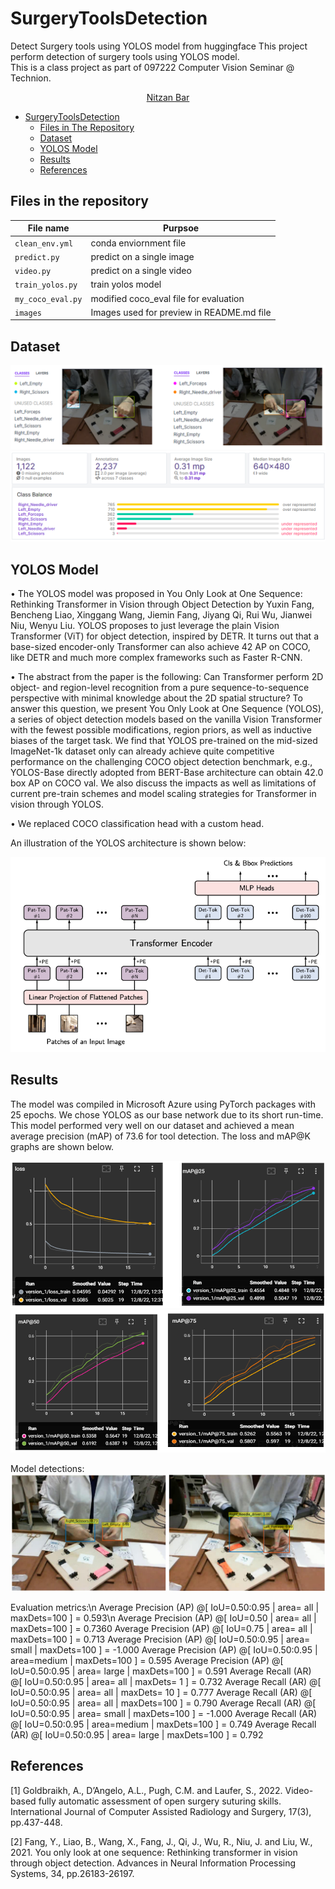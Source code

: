 # SurgeryToolsDetection
Detect Surgery tools using YOLOS model from huggingface
This project perform detection of surgery tools using YOLOS model.  
This is a class project as part of 097222 Computer Vision Seminar @ Technion.  

<p align="center">
    <a href="https://www.linkedin.com/in/nitzan-bar-9ab896146/">Nitzan Bar</a>
</p>


- [SurgeryToolsDetection](#surgery-tools-detection)
  * [Files in The Repository](#files-in-the-repository)
  * [Dataset](#dataset) 
  * [YOLOS Model](#yolos-model)
  * [Results](#results)
  * [References](#references)



## Files in the repository
|File name         | Purpsoe |
|----------------------|------|
|`clean_env.yml`| conda enviornment file|
|`predict.py`| predict on a single image|
|`video.py`| predict on a single video|
|`train_yolos.py`| train yolos model|
|`my_coco_eval.py`| modified coco_eval file for evaluation|
|`images`| Images used for preview in README.md file|



## Dataset
![alt text](https://github.com/NitzanBar1/SurgeryToolsDetection/blob/main/images/vis.png)
![alt text](https://github.com/NitzanBar1/SurgeryToolsDetection/blob/main/images/insights.png)



## YOLOS Model
•	The YOLOS model was proposed in You Only Look at One Sequence: Rethinking Transformer in Vision through Object Detection by Yuxin Fang, Bencheng Liao, Xinggang Wang, Jiemin Fang, Jiyang Qi, Rui Wu, Jianwei Niu, Wenyu Liu. YOLOS proposes to just leverage the plain Vision Transformer (ViT) for object detection, inspired by DETR. It turns out that a base-sized encoder-only Transformer can also achieve 42 AP on COCO, like DETR and much more complex frameworks such as Faster R-CNN.

•	The abstract from the paper is the following:
Can Transformer perform 2D object- and region-level recognition from a pure sequence-to-sequence perspective with minimal knowledge about the 2D spatial structure? To answer this question, we present You Only Look at One Sequence (YOLOS), a series of object detection models based on the vanilla Vision Transformer with the fewest possible modifications, region priors, as well as inductive biases of the target task. We find that YOLOS pre-trained on the mid-sized ImageNet-1k dataset only can already achieve quite competitive performance on the challenging COCO object detection benchmark, e.g., YOLOS-Base directly adopted from BERT-Base architecture can obtain 42.0 box AP on COCO val. We also discuss the impacts as well as limitations of current pre-train schemes and model scaling strategies for Transformer in vision through YOLOS.

•	We replaced COCO classification head with a custom head.

An illustration of the YOLOS architecture is shown below:

![alt text](https://github.com/NitzanBar1/SurgeryToolsDetection/blob/main/images/yolos.png)



## Results
The model was compiled in Microsoft Azure using PyTorch packages with 25 epochs. 
We chose YOLOS as our base network due to its short run-time. This model performed very well on our dataset and achieved a mean average precision (mAP) of 73.6 for tool detection.
The loss and mAP@K graphs are shown below.

![alt text](https://github.com/NitzanBar1/SurgeryToolsDetection/blob/main/images/graphs1.png)
![alt text](https://github.com/NitzanBar1/SurgeryToolsDetection/blob/main/images/graphs2.png)

Model detections:
![alt text](https://github.com/NitzanBar1/SurgeryToolsDetection/blob/main/images/results.png)

Evaluation metrics:\n
Average Precision  (AP) @[ IoU=0.50:0.95 | area=   all | maxDets=100 ] = 0.593\n
Average Precision  (AP) @[ IoU=0.50      | area=   all | maxDets=100 ] = 0.7360 
Average Precision  (AP) @[ IoU=0.75      | area=   all | maxDets=100 ] = 0.713
Average Precision  (AP) @[ IoU=0.50:0.95 | area= small | maxDets=100 ] = -1.000
Average Precision  (AP) @[ IoU=0.50:0.95 | area=medium | maxDets=100 ] = 0.595
Average Precision  (AP) @[ IoU=0.50:0.95 | area= large | maxDets=100 ] = 0.591
Average Recall     (AR) @[ IoU=0.50:0.95 | area=   all | maxDets=  1 ] = 0.732
Average Recall     (AR) @[ IoU=0.50:0.95 | area=   all | maxDets= 10 ] = 0.777
Average Recall     (AR) @[ IoU=0.50:0.95 | area=   all | maxDets=100 ] = 0.790
Average Recall     (AR) @[ IoU=0.50:0.95 | area= small | maxDets=100 ] = -1.000
Average Recall     (AR) @[ IoU=0.50:0.95 | area=medium | maxDets=100 ] = 0.749
Average Recall     (AR) @[ IoU=0.50:0.95 | area= large | maxDets=100 ] = 0.792 



## References
[1] Goldbraikh, A., D’Angelo, A.L., Pugh, C.M. and Laufer, S., 2022. Video-based fully automatic assessment of open surgery suturing skills. International Journal of Computer Assisted Radiology and Surgery, 17(3), pp.437-448.

[2] Fang, Y., Liao, B., Wang, X., Fang, J., Qi, J., Wu, R., Niu, J. and Liu, W., 2021. You only look at one sequence: Rethinking transformer in vision through object detection. Advances in Neural Information Processing Systems, 34, pp.26183-26197.
